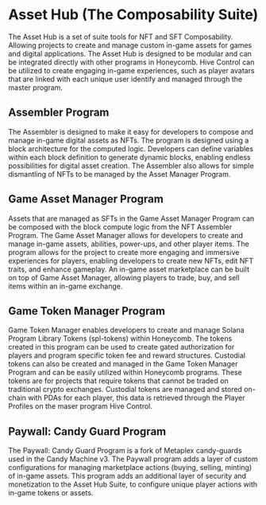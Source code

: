 # Asset Hub (The Composability Suite)
The Asset Hub is a set of suite tools for NFT and SFT Composability. Allowing projects to create and manage custom in-game assets for games and digital applications. The Asset Hub is designed to be modular and can be integrated directly with other programs in Honeycomb. Hive Control can be utilized to create engaging in-game experiences, such as player avatars that are linked with each unique user identify and managed through the master program.
## Assembler Program
The Assembler is designed to make it easy for developers to compose and manage in-game digital assets as NFTs. The program is designed using a block architecture for the computed logic. Developers can define variables within each block definition to generate dynamic blocks, enabling endless possibilities for digital asset creation. The Assembler also allows for simple dismantling of NFTs to be managed by the Asset Manager Program.
## Game Asset Manager Program
Assets that are managed as SFTs in the Game Asset Manager Program can be composed with the block compute logic from the NFT Assembler Program. 
The Game Asset Manager allows for developers to create and manage in-game assets, abilities, power-ups, and other player items. The program allows for the project to create more engaging and immersive experiences for players, enabling developers to create new NFTs, edit NFT traits, and enhance gameplay. An in-game asset marketplace can be built on top of Game Asset Manager, allowing players to trade, buy, and sell items within an in-game exchange.
## Game Token Manager Program
Game Token Manager enables developers to create and manage Solana Program Library Tokens (spl-tokens) within Honeycomb. The tokens created in this program can be used to create gated authorization for players and program specific token fee and reward structures.
Custodial tokens can also be created and managed in the Game Token Manager Program and can be easily utilized within Honeycomb programs. These tokens are for projects that require tokens that cannot be traded on traditional crypto exchanges. Custodial tokens are managed and stored on-chain with PDAs for each player, this data is retrieved through the Player Profiles on the maser program Hive Control.
## Paywall: Candy Guard Program
The Paywall: Candy Guard Program is a fork of Metaplex candy-guards used in the Candy Machine v3. The Paywall program adds a layer of custom configurations for managing marketplace actions (buying, selling, minting) of in-game assets. This program adds an additional layer of security and monetization to the Asset Hub Suite, to configure unique player actions with in-game tokens or assets.
